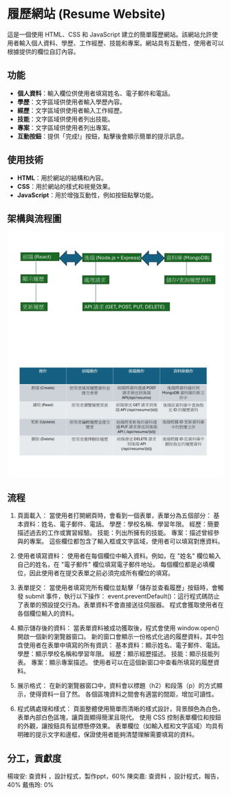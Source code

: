 # 履歷網站 (Resume Website)

這是一個使用 HTML、CSS 和 JavaScript 建立的簡單履歷網站。該網站允許使用者輸入個人資料、學歷、工作經歷、技能和專案。網站具有互動性，使用者可以根據提供的欄位自訂內容。

## 功能

- **個人資料**：輸入欄位供使用者填寫姓名、電子郵件和電話。
- **學歷**：文字區域供使用者輸入學歷內容。
- **經歷**：文字區域供使用者輸入工作經歷。
- **技能**：文字區域供使用者列出技能。
- **專案**：文字區域供使用者列出專案。
- **互動按鈕**：提供「完成!」按鈕，點擊後會顯示簡單的提示訊息。

## 使用技術

- **HTML**：用於網站的結構和內容。
- **CSS**：用於網站的樣式和視覺效果。
- **JavaScript**：用於增強互動性，例如按鈕點擊功能。



## 架構與流程圖
![image](frontend/簡報1.jpg)
![image](frontend/簡報2.jpg)

## 流程
1. 頁面載入：
當使用者打開網頁時，會看到一個表單，表單分為五個部分：
基本資料：姓名、電子郵件、電話。
學歷：學校名稱、學習年限。
經歷：簡要描述過去的工作或實習經驗。
技能：列出所擁有的技能。
專案：描述曾經參與的專案。
這些欄位都包含了輸入框或文字區域，使用者可以填寫對應資料。

2. 使用者填寫資料：
使用者在每個欄位中輸入資料。例如，在 "姓名" 欄位輸入自己的姓名，在 "電子郵件" 欄位填寫電子郵件地址。
每個欄位都是必填欄位，因此使用者在提交表單之前必須完成所有欄位的填寫。
3. 表單提交：
當使用者填寫完所有欄位並點擊「儲存並查看履歷」按鈕時，會觸發 submit 事件，執行以下操作：
event.preventDefault()：這行程式碼防止了表單的預設提交行為。表單資料不會直接送往伺服器。
程式會獲取使用者在各個欄位輸入的資料。
4. 顯示儲存後的資料：
當表單資料被成功獲取後，程式會使用 window.open() 開啟一個新的瀏覽器窗口。
新的窗口會顯示一份格式化過的履歷資料，其中包含使用者在表單中填寫的所有資訊：
基本資料：顯示姓名、電子郵件、電話。
學歷：顯示學校名稱和學習年限。
經歷：顯示經歷描述。
技能：顯示技能列表。
專案：顯示專案描述。
使用者可以在這個新窗口中查看所填寫的履歷資料。

5. 展示格式：
在新的瀏覽器窗口中，資料會以標題（h2）和段落（p）的方式顯示，使得資料一目了然。
各個區塊資料之間會有適當的間距，增加可讀性。
6. 程式碼處理和樣式：
頁面整體使用簡單而清晰的樣式設計，背景顏色為白色，表單內部白色區塊，讓頁面顯得簡潔且現代。
使用 CSS 控制表單欄位和按鈕的外觀，讓按鈕具有鼠標懸停效果。
表單欄位（如輸入框和文字區域）均具有明確的提示文字和邊框，保證使用者能夠清楚理解需要填寫的資料。

## 分工，貢獻度
楊竣安: 查資料 ，設計程式，製作ppt，60%
陳奕嘉: 查資料 ，設計程式，報告，40%
戴侑玲: 0%
